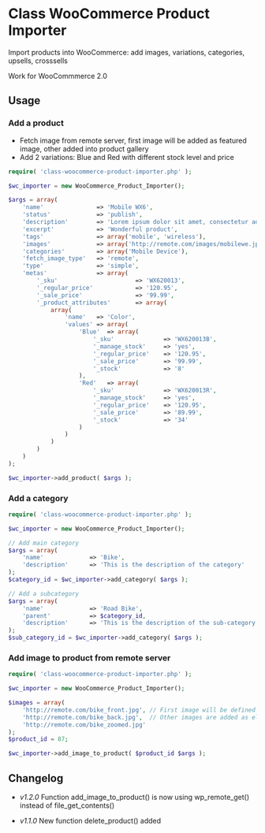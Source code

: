 Class WooCommerce Product Importer
==================================

Import products into WooCommerce: add images, variations, categories, upsells, crosssells

Work for WooCommmerce 2.0


## Usage

### Add a product

* Fetch image from remote server, first image will be added as featured image, other added into product gallery
* Add 2 variations: Blue and Red with different stock level and price


```php
require( 'class-woocommerce-product-importer.php' );

$wc_importer = new WooCommerce_Product_Importer();

$args = array(
    'name'               => 'Mobile WX6',
    'status'             => 'publish',
    'description'        => 'Lorem ipsum dolor sit amet, consectetur adipiscing elit. Nam sed ullamcorper velit. Vestibulum sodales sapien vel consectetur hendrerit. Ut lacinia felis velit, vitae tincidunt mauris ultrices et.',
    'excerpt'            => 'Wonderful product',
    'tags'               => array('mobile', 'wireless'),
    'images'             => array('http://remote.com/images/mobilewe.jpg', 'http://remote.com/images/mobilewe_back.jpg'),
    'categories'         => array('Mobile Device'),
    'fetch_image_type'   => 'remote',
    'type'               => 'simple',
    'metas'              => array(
        '_sku'                      => 'WX620013',
        '_regular_price'            => '120.95',
        '_sale_price'               => '99.99',
        '_product_attributes'       => array(
            array(
                'name'   => 'Color',
                'values' => array(
                    'Blue'  => array(
                        '_sku'              => 'WX620013B',
                        '_manage_stock'     => 'yes',
                        '_regular_price'    => '120.95',
                        '_sale_price'       => '99.99',
                        '_stock'            => '8'
                    ),
                    'Red'   => array(
                        '_sku'              => 'WX620013R',
                        '_manage_stock'     => 'yes',
                        '_regular_price'    => '120.95',
                        '_sale_price'       => '89.99',
                        '_stock'            => '34'
                    )
                )
            )
        )
    )
);

$wc_importer->add_product( $args );
```


### Add a category
```php
require( 'class-woocommerce-product-importer.php' );

$wc_importer = new WooCommerce_Product_Importer();

// Add main category
$args = array(
    'name'             => 'Bike',
    'description'      => 'This is the description of the category'
);
$category_id = $wc_importer->add_category( $args );

// Add a subcategory
$args = array(
    'name'             => 'Road Bike',
    'parent'           => $category_id,
    'description'      => 'This is the description of the sub-category'
);
$sub_category_id = $wc_importer->add_category( $args );
```


### Add image to product from remote server
```php
require( 'class-woocommerce-product-importer.php' );

$wc_importer = new WooCommerce_Product_Importer();

$images = array(
    'http://remote.com/bike_front.jpg', // First image will be defined as featured image
    'http://remote.com/bike_back.jpg',  // Other images are added as element in the product gallery
    'http://remote.com/bike_zoomed.jpg'
);
$product_id = 87;

$wc_importer->add_image_to_product( $product_id $args );
```

## Changelog
* *v1.2.0*
  Function add_image_to_product() is now using wp_remote_get() instead of file_get_contents()

* *v1.1.0*
  New function delete_product() added